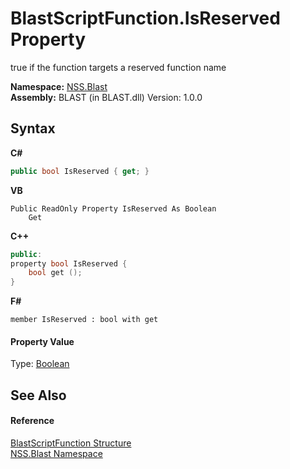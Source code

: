 # BlastScriptFunction.IsReserved Property 
 

true if the function targets a reserved function name

**Namespace:**&nbsp;<a href="88b55311-4a89-0894-e27a-e157e443c7f7">NSS.Blast</a><br />**Assembly:**&nbsp;BLAST (in BLAST.dll) Version: 1.0.0

## Syntax

**C#**<br />
``` C#
public bool IsReserved { get; }
```

**VB**<br />
``` VB
Public ReadOnly Property IsReserved As Boolean
	Get
```

**C++**<br />
``` C++
public:
property bool IsReserved {
	bool get ();
}
```

**F#**<br />
``` F#
member IsReserved : bool with get

```


#### Property Value
Type: <a href="https://docs.microsoft.com/dotnet/api/system.boolean" target="_blank" rel="noopener noreferrer">Boolean</a>

## See Also


#### Reference
<a href="4c6d14f4-14ae-a622-3763-13b615f5d263">BlastScriptFunction Structure</a><br /><a href="88b55311-4a89-0894-e27a-e157e443c7f7">NSS.Blast Namespace</a><br />